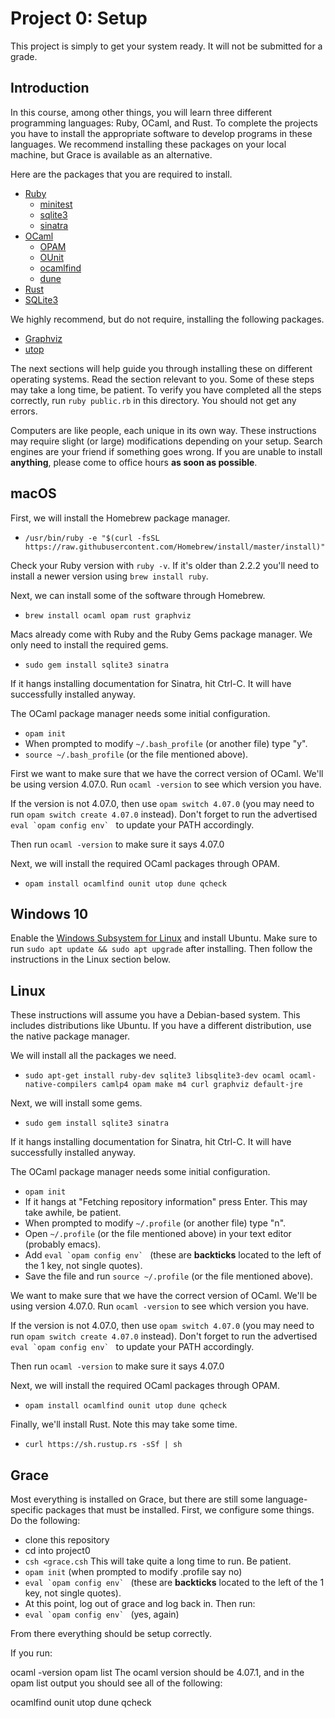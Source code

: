 # Project 0: Setup

This project is simply to get your system ready. It will not be submitted for
a grade.

## Introduction

In this course, among other things, you will learn three different programming
languages: Ruby, OCaml, and Rust. To complete the projects you have to
install the appropriate software to develop programs in these languages.
We recommend installing these packages on your local machine, but Grace is
available as an alternative.

Here are the packages that you are required to install.

* [Ruby](https://www.ruby-lang.org)
  - [minitest](https://rubygems.org/gems/minitest)
  - [sqlite3](https://rubygems.org/gems/sqlite3)
  - [sinatra](https://rubygems.org/gems/sinatra)
* [OCaml](http://ocaml.org)
  - [OPAM](https://opam.ocaml.org)
  - [OUnit](https://opam.ocaml.org/packages/ounit)
  - [ocamlfind](https://opam.ocaml.org/packages/ocamlfind)
  - [dune](https://opam.ocaml.org/packages/dune/)
* [Rust](https://www.rust-lang.org)
* [SQLite3](https://sqlite.org)

We highly recommend, but do not require, installing the following
packages.

* [Graphviz](http://graphviz.org)
* [utop](https://opam.ocaml.org/packages/utop)

The next sections will help guide you through installing these
on different operating systems. Read the section relevant to you. Some
of these steps may take a long time, be patient. To verify you have
completed all the steps correctly, run `ruby public.rb` in this directory.
You should not get any errors.

Computers are like people, each unique in its own way. These instructions
may require slight (or large) modifications depending on your setup.
Search engines are your friend if something goes wrong. If you are unable
to install **anything**, please come to office hours **as soon as possible**.

## macOS

First, we will install the Homebrew package manager.

* `/usr/bin/ruby -e "$(curl -fsSL https://raw.githubusercontent.com/Homebrew/install/master/install)"`

Check your Ruby version with `ruby -v`. If it's older than 2.2.2 you'll need
to install a newer version using `brew install ruby`.

Next, we can install some of the software through Homebrew.

* `brew install ocaml opam rust graphviz`

Macs already come with Ruby and the Ruby Gems package manager. We only need
to install the required gems.

* `sudo gem install sqlite3 sinatra`

If it hangs installing documentation for Sinatra, hit Ctrl-C. It will
have successfully installed anyway.

The OCaml package manager needs some initial configuration.

* `opam init`
* When prompted to modify `~/.bash_profile` (or another file) type "y".
* `source ~/.bash_profile` (or the file mentioned above).

First we want to make sure that we have the correct version of OCaml. We'll be
using version 4.07.0. Run  `ocaml -version` to see which version you have.

If the version is not 4.07.0, then use `opam switch 4.07.0` (you may need to
run `opam switch create 4.07.0` instead). Don't forget to run the
advertised ``eval `opam config env` `` to update your PATH accordingly.

Then run `ocaml -version` to make sure it says 4.07.0

Next, we will install the required OCaml packages through OPAM.

* `opam install ocamlfind ounit utop dune qcheck`

## Windows 10

Enable the [Windows Subsystem for Linux](https://docs.microsoft.com/en-us/windows/wsl/install-win10)
and install Ubuntu. Make sure to run `sudo apt update && sudo apt upgrade` after installing.
Then follow the instructions in the Linux section below.

## Linux

These instructions will assume you have a Debian-based system. This includes
distributions like Ubuntu. If you have a different distribution, use the
native package manager.

We will install all the packages we need.

* `sudo apt-get install ruby-dev sqlite3 libsqlite3-dev ocaml ocaml-native-compilers camlp4 opam make m4 curl graphviz default-jre`

Next, we will install some gems.

* `sudo gem install sqlite3 sinatra`

If it hangs installing documentation for Sinatra, hit Ctrl-C. It will
have successfully installed anyway.

The OCaml package manager needs some initial configuration.

* `opam init`
* If it hangs at "Fetching repository information" press Enter. This may take awhile, be patient.
* When prompted to modify `~/.profile` (or another file) type "n".
* Open `~/.profile` (or the file mentioned above) in your text editor (probably emacs).
* Add ``eval `opam config env` `` (these are **backticks** located to the left of the 1 key, not single quotes).
* Save the file and run `source ~/.profile` (or the file mentioned above).

We want to make sure that we have the correct version of OCaml. We'll be
using version 4.07.0. Run  `ocaml -version` to see which version you have.

If the version is not 4.07.0, then use `opam switch 4.07.0`
(you may need to run `opam switch create 4.07.0` instead).
Don't forget to run the advertised ``eval `opam config env` `` to update your
PATH accordingly.

Then run `ocaml -version` to make sure it says 4.07.0

Next, we will install the required OCaml packages through OPAM.

* `opam install ocamlfind ounit utop dune qcheck`

Finally, we'll install Rust. Note this may take some time.

* `curl https://sh.rustup.rs -sSf | sh`

## Grace

Most everything is installed on Grace, but there are still some
language-specific packages that must be installed. First, we
configure some things. Do the following:

* clone this repository
* cd into project0
* `csh <grace.csh` This will take quite a long time to run. Be patient.
* `opam init` (when prompted to modify .profile say no)
* ``eval `opam config env` `` (these are **backticks** located to the left
  of the 1 key, not single quotes).
* At this point, log out of grace and log back in. Then run:
* ``eval `opam config env` `` (yes, again)

From there everything should be setup correctly.

If you run:

ocaml -version
opam list
The ocaml version should be 4.07.1, and in the opam list output you should see all of the following:

ocamlfind ounit utop dune qcheck
